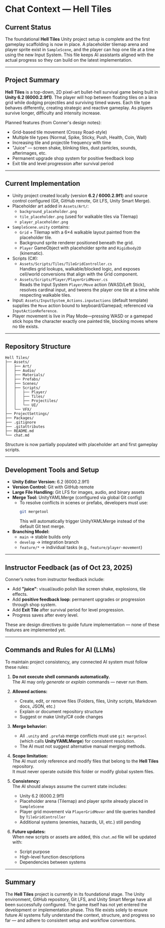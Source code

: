 # Chat Context — Hell Tiles

## Current Status

The foundational **Hell Tiles** Unity project setup is complete and the first gameplay scaffolding is now in place. A placeholder tilemap arena and player sprite exist in `SampleScene`, and the player can hop one tile at a time using the new Input System. This file keeps AI assistants aligned with the actual progress so they can build on the latest implementation.

---

## Project Summary

**Hell Tiles** is a top-down, 2D pixel-art bullet-hell survival game being built in **Unity 6.2 (6000.2.9f1)**. The player will hop between floating tiles on a lava grid while dodging projectiles and surviving timed waves. Each tile type behaves differently, creating strategic and reactive gameplay. As players survive longer, difficulty and intensity increase.

Planned features (from Conner's design notes):

- Grid-based tile movement (Crossy Road-style)
- Multiple tile types (Normal, Spike, Sticky, Push, Health, Coin, Wall)
- Increasing tile and projectile frequency with time
- "Juice" — screen shake, blinking tiles, dust particles, sounds, afterimages, etc.
- Permanent upgrade shop system for positive feedback loop
- Exit tile and level progression after survival period

---

## Current Implementation

- Unity project created locally (version **6.2 / 6000.2.9f1**) and source control configured (Git, GitHub remote, Git LFS, Unity Smart Merge).
- Placeholder art added in `Assets/Art/`:
  - `background_placeholder.png`
  - `tile_placeholder.png` (used for walkable tiles via Tilemap)
  - `player_placeholder.png`
- `SampleScene.unity` contains:
  - `Grid` + Tilemap with a 6×4 walkable layout painted from the placeholder tile.
  - Background sprite renderer positioned beneath the grid.
  - `Player` GameObject with placeholder sprite and `Rigidbody2D` (kinematic).
- Scripts (C#):
  - `Assets/Scripts/Tiles/TileGridController.cs`  
    Handles grid lookups, walkable/blocked logic, and exposes cell/world conversions that align with the Grid component.
  - `Assets/Scripts/Player/PlayerGridMover.cs`  
    Reads the Input System `Player/Move` action (WASD/Left Stick), resolves cardinal input, and tweens the player one tile at a time while respecting walkable tiles.
- Input: `Assets/InputSystem_Actions.inputactions` (default template) supplies the `Move` action bound to keyboard/Gamepad; referenced via `InputActionReference`.
- Player movement is live in Play Mode—pressing WASD or a gamepad stick hops the character exactly one painted tile, blocking moves where no tile exists.

---

## Repository Structure

```
Hell Tiles/
├── Assets/
│   ├── Art/
│   ├── Audio/
│   ├── Materials/
│   ├── Prefabs/
│   ├── Scenes/
│   ├── Scripts/
│   │   ├── Player/
│   │   ├── Tiles/
│   │   ├── Projectiles/
│   │   └── UI/
│   └── VFX/
├── ProjectSettings/
├── Packages/
├── .gitignore
├── .gitattributes
├── README.md
└── chat.md
```

Structure is now partially populated with placeholder art and first gameplay scripts.

---

## Development Tools and Setup

- **Unity Editor Version:** 6.2 (6000.2.9f1)
- **Version Control:** Git with GitHub remote
- **Large File Handling:** Git LFS for images, audio, and binary assets
- **Merge Tool:** UnityYAMLMerge (configured via global Git config)
  - To resolve conflicts in scenes or prefabs, developers must use:
    ```bash
    git mergetool
    ```
    This will automatically trigger UnityYAMLMerge instead of the default Git text merge.
- **Branching Model:**
  - `main` → stable builds only
  - `develop` → integration branch
  - `feature/*` → individual tasks (e.g., `feature/player-movement`)

---

## Instructor Feedback (as of Oct 23, 2025)

Conner’s notes from instructor feedback include:

- Add **"juice"**: visual/audio polish like screen shake, explosions, tile effects.
- Add **positive feedback loop**: permanent upgrades or progression through shop system.
- Add **Exit Tile** after survival period for level progression.
- Progress saves after every level.

These are design directives to guide future implementation — none of these features are implemented yet.

---

## Commands and Rules for AI (LLMs)

To maintain project consistency, any connected AI system must follow these rules:

1. **Do not execute shell commands automatically.**  
   The AI may only _generate_ or _explain_ commands — never run them.

2. **Allowed actions:**

   - Create, edit, or remove files (Folders, files, Unity scripts, Markdown docs, JSON, etc.)
   - Explain or document repository structure
   - Suggest or make Unity/C# code changes

3. **Merge behavior:**

   - All `.unity` and `.prefab` merge conflicts must use `git mergetool`  
     (which calls **UnityYAMLMerge**) for consistent resolution.
   - The AI must not suggest alternative manual merging methods.

4. **Scope limitation:**  
   The AI must only reference and modify files that belong to the **Hell Tiles** repository.  
   It must never operate outside this folder or modify global system files.

5. **Consistency:**  
   The AI should always assume the current state includes:

   - Unity 6.2 (6000.2.9f1)
   - Placeholder arena (Tilemap) and player sprite already placed in `SampleScene`
   - Player grid movement via `PlayerGridMover` and tile queries handled by `TileGridController`
   - Additional systems (enemies, hazards, UI, etc.) still pending

6. **Future updates:**  
   When new scripts or assets are added, this `chat.md` file will be updated with:
   - Script purpose
   - High-level function descriptions
   - Dependencies between systems

---

## Summary

The **Hell Tiles** project is currently in its foundational stage. The Unity environment, GitHub repository, Git LFS, and Unity Smart Merge have all been successfully configured. The game itself has not yet entered the development or implementation phase. This file exists solely to ensure future AI systems fully understand the context, structure, and progress so far — and adhere to consistent setup and workflow conventions.
